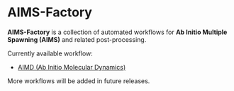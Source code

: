 # AIMS-Factory

**AIMS-Factory** is a collection of automated workflows for **Ab Initio Multiple Spawning (AIMS)** and related post-processing.

Currently available workflow:
- [AIMD (Ab Initio Molecular Dynamics)](workflows/aimd/overview.md)

More workflows will be added in future releases.
